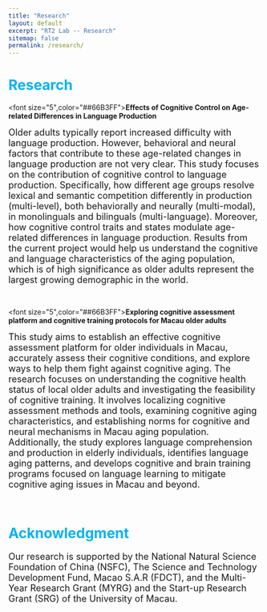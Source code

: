```yaml
---
title: "Research"
layout: default
excerpt: "RT2 Lab -- Research"
sitemap: false
permalink: /research/
---
```


# <font color="##66B3FF">Research </font>

<font size="5",color="##66B3FF"><b>Effects of Cognitive Control on Age-related Differences in Language Production</b></font>

<p><font size="4">Older adults typically report increased difficulty with language production. However, behavioral and neural factors that contribute to these age-related changes in language production are not very clear. This study focuses on the contribution of cognitive control to language production. Specifically, how different age groups resolve lexical and semantic competition differently in production (multi-level), both behaviorally and neurally (multi-modal), in monolinguals and bilinguals (multi-language). Moreover, how cognitive control traits and states modulate age-related differences in language production. Results from the current project would help us understand the cognitive and language characteristics of the aging population, which is of high significance as older adults represent the largest growing demographic in the world.</font></p><br>

<font size="5",color="##66B3FF"><b>Exploring cognitive assessment platform and cognitive training protocols for Macau older adults</b></font>

<p><font size="4">This study aims to establish an effective cognitive assessment platform for older individuals in Macau, accurately assess their cognitive conditions, and explore ways to help them fight against cognitive aging. The research focuses on understanding the cognitive health status of local older adults and investigating the feasibility of cognitive training. It involves localizing cognitive assessment methods and tools, examining cognitive aging characteristics, and establishing norms for cognitive and neural mechanisms in Macau aging population. Additionally, the study explores language comprehension and production in elderly individuals, identifies language aging patterns, and develops cognitive and brain training programs focused on language learning to mitigate cognitive aging issues in Macau and beyond.</font></p><br>

# <font color="##66B3FF">Acknowledgment</font>
<font size="4">Our research is supported by the National Natural Science Foundation of China (NSFC), The Science and Technology Development Fund, Macao S.A.R (FDCT), and the Multi-Year Research Grant (MYRG) and the Start-up Research Grant (SRG) of the University of Macau.</font>

